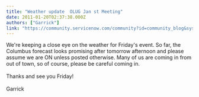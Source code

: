 ```yaml
---
title: "Weather update  OLUG Jan st Meeting"
date: 2011-01-20T02:37:38.000Z
authors: ["Garrick"]
link: "https://community.servicenow.com/community?id=community_blog&sys_id=c54deee5dbd0dbc01dcaf3231f961933"
---
```

<p>We're keeping a close eye on the weather for Friday's event. So far, the Columbus forecast looks promising after tomorrow afternoon and please assume we are ON unless posted otherwise. Many of us are coming in from out of town, so of course, please be careful coming in.<br /><br />Thanks and see you Friday!<br /><br />Garrick</p>